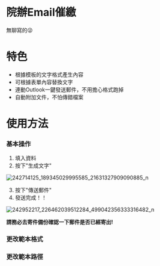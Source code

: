 # 院辦Email催繳
無聊寫的😜

# 特色
* 根據模板的文字格式產生內容
* 可根據表單內容替換文字
* 連動Outlook一鍵發送郵件，不用擔心格式跑掉
* 自動附加文件，不怕傳錯檔案

# 使用方法
### 基本操作
1. 填入資料
2. 按下"生成文字"

  ![242714125_189345029995585_21631327909090885_n](https://user-images.githubusercontent.com/57737139/137272705-8c90df2b-b46e-4b05-807c-5d85a1c81db9.png)


3. 按下"傳送郵件"
4. 發送完成！！

![242952217_226462039512284_499042356333316482_n](https://user-images.githubusercontent.com/57737139/137272850-c678f585-5724-4bc8-857f-17cc9f66bfff.png)

**請務必去寄件備份確認一下郵件是否已經寄出!**
### 更改範本格式
### 更改範本路徑

